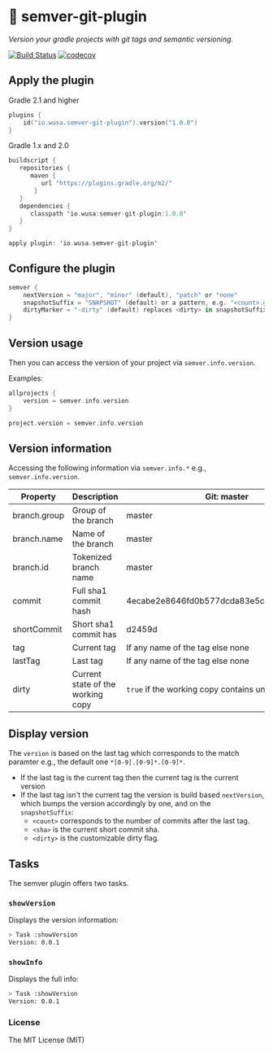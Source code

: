 # :ghost: __semver-git-plugin__
*Version your gradle projects with git tags and semantic versioning.*

[![Build Status](https://travis-ci.com/ilovemilk/semver-git-plugin.svg)](https://travis-ci.com/ilovemilk/semver-git-plugin)
[![codecov](https://codecov.io/gh/ilovemilk/semver-git-plugin/branch/master/graph/badge.svg)](https://codecov.io/gh/ilovemilk/semver-git-plugin)

## Apply the plugin

Gradle 2.1 and higher

```kotlin
plugins {
    id("io.wusa.semver-git-plugin").version("1.0.0")
}
```

Gradle 1.x and 2.0
```kotlin
buildscript {
   repositories {
      maven {
         url "https://plugins.gradle.org/m2/"
       }
   }
   dependencies {
      classpath 'io.wusa:semver-git-plugin:1.0.0'
   }
}

apply plugin: 'io.wusa.semver-git-plugin'
```

## Configure the plugin

```kotlin
semver {
    nextVersion = "major", "minor" (default), "patch" or "none"
    snapshotSuffix = "SNAPSHOT" (default) or a pattern, e.g. "<count>.g<sha><dirty>"
    dirtyMarker = "-dirty" (default) replaces <dirty> in snapshotSuffix
}
```

## Version usage

Then you can access the version of your project via `semver.info.version`.

Examples:

```kotlin
allprojects {
    version = semver.info.version
}
```

```kotlin
project.version = semver.info.version
```

## Version information

Accessing the following information via `semver.info.*` e.g., `semver.info.version`.

| Property | Description | Git: master | Git: feature/ghosty |
|----------|-------------|-------------|---------------------|
| branch.group | Group of the branch | master | feature      |
| branch.name  | Name of the branch  | master | feature/ghosty |
| branch.id    | Tokenized branch name | master | feature-ghosty |
| commit       | Full sha1 commit hash | 4ecabe2e8646fd0b577dcda83e5c23447e230496 | 4ecabe2e8646fd0b577dcda83e5c23447e230496 |
| shortCommit  | Short sha1 commit has | d2459d | d2459d |
| tag          | Current tag | If any name of the tag else none | If any name of the tag else none |
| lastTag      | Last tag    | If any name of the tag else none | If any name of the tag else none |
| dirty        | Current state of the working copy | `true` if the working copy contains uncommitted files | `true` if the working copy contains uncommitted files |

## Display version

The `version` is based on the last tag which corresponds to the match paramter e.g., the default one `*[0-9].[0-9]*.[0-9]*`.

* If the last tag is the current tag then the current tag is the current version
* If the last tag isn't the current tag the version is build based `nextVersion`, which bumps the version accordingly by one, and on the `snapshotSuffix`:
    * `<count>` corresponds to the number of commits after the last tag.
    * `<sha>` is the current short commit sha.
    * `<dirty>` is the customizable dirty flag. 

## Tasks

The semver plugin offers two tasks.

### `showVersion`

Displays the version information:

```bash
> Task :showVersion
Version: 0.0.1
```

### `showInfo`

Displays the full info:

```bash
> Task :showVersion
Version: 0.0.1
```


### License

The MIT License (MIT)


